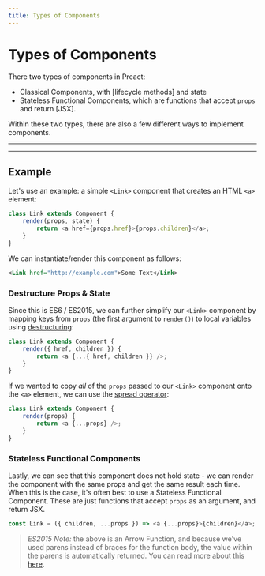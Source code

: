 ```yaml
---
title: Types of Components
---
```


# Types of Components

There two types of components in Preact:

- Classical Components, with [lifecycle methods] and state
- Stateless Functional Components, which are functions that accept `props` and return [JSX].

Within these two types, there are also a few different ways to implement components.

---

<toc></toc>

---

## Example

Let's use an example: a simple `<Link>` component that creates an HTML `<a>` element:

```js
class Link extends Component {
	render(props, state) {
		return <a href={props.href}>{props.children}</a>;
	}
}
```

We can instantiate/render this component as follows:

```xml
<Link href="http://example.com">Some Text</Link>
```

### Destructure Props & State

Since this is ES6 / ES2015, we can further simplify our `<Link>` component by mapping keys from `props` (the first argument to `render()`) to local variables using [destructuring](https://github.com/lukehoban/es6features#destructuring):

```js
class Link extends Component {
	render({ href, children }) {
		return <a {...{ href, children }} />;
	}
}
```

If we wanted to copy _all_ of the `props` passed to our `<Link>` component onto the `<a>` element, we can use the [spread operator](https://developer.mozilla.org/en-US/docs/Web/JavaScript/Reference/Operators/Spread_operator):

```js
class Link extends Component {
	render(props) {
		return <a {...props} />;
	}
}
```

### Stateless Functional Components

Lastly, we can see that this component does not hold state - we can render the component with the same props and get the same result each time. When this is the case, it's often best to use a Stateless Functional Component. These are just functions that accept `props` as an argument, and return JSX.

```js
const Link = ({ children, ...props }) => <a {...props}>{children}</a>;
```

> _ES2015 Note:_ the above is an Arrow Function, and because we've used parens instead of braces for the function body, the value within the parens is automatically returned. You can read more about this [here](https://github.com/lukehoban/es6features#arrows).
